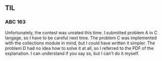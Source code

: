 ## TIL

### ABC 163
Unfortunately, the contest was unrated this time. I submitted problem A in C langage, so I have to be careful next time. The problem C was implemented with the collections module in mind, but I could have written it simpler. The problem D had no idea how to solve it at all, so I referred to the PDF of the explanation. I can understand if you say so, but I can't do it myself.
